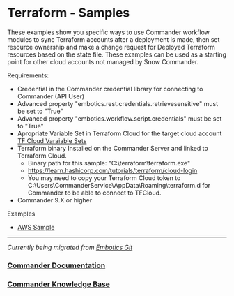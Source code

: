 # Terraform - Samples

These examples show you specific ways to use Commander workflow modules to sync Terraform accounts after a deployment is made, then set resource ownership and make a change request for Deployed Terraform resources based on the state file. These examples can be used as a starting point for other cloud accounts not managed by Snow Commander.

Requirements:
* Credential in the Commander credential library for connecting to Commander (API User)
* Advanced property "embotics.rest.credentials.retrievesensitive" must be set to "True"
* Advanced property "embotics.workflow.script.credentials" must be set to "True"
* Apropriate Variable Set in Terraform Cloud for the target cloud account [TF Cloud Varaiable Sets](https://www.terraform.io/cloud-docs/workspaces/variables/managing-variables#edit-variable-sets)
* Terraform binary Installed on the Commander Server and linked to Terraform Cloud. 
    * Binary path for this sample:  "C:\terraform\terraform.exe"
    * https://learn.hashicorp.com/tutorials/terraform/cloud-login
    * You may need to copy your Terraform Cloud token to C:\Users\CommanderService\AppData\Roaming\terraform.d for Commander to be able to connect to TFCloud.
* Commander 9.X or higher 

Examples
* [AWS Sample](https://github.com/SnowSoftwareGlobal/cloudmanagement-integrations/blob/main/Terraform/Terraform_AWS_Sample/README.md)

____


*Currently being migrated from [Embotics Git](https://github.com/Embotics)*

### [Commander Documentation](https://docs.snowsoftware.com/commander/index.htm)

### [Commander Knowledge Base](https://community.snowsoftware.com/s/topic/0TO1r000000E5srGAC/commander?tabset-056aa=2)

